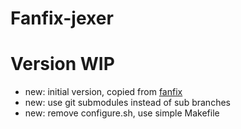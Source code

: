 # Fanfix-jexer

# Version WIP

- new: initial version, copied from [fanfix](https://github.com/nikiroo/fanfix)
- new: use git submodules instead of sub branches
- new: remove configure.sh, use simple Makefile
